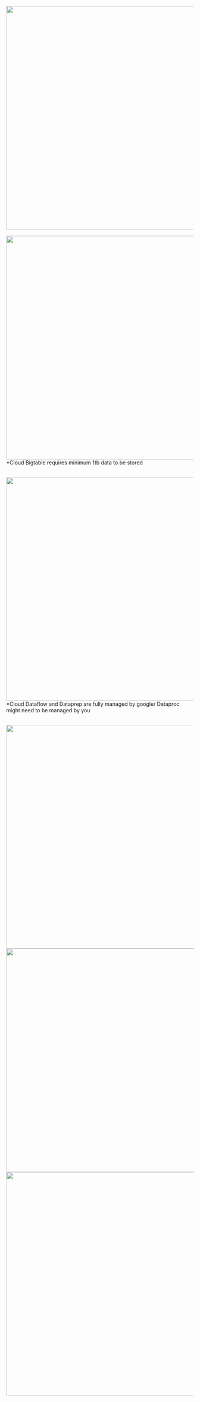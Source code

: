 <img src="https://github.com/youngmin-jin/practice/assets/135728064/0232645c-df12-47eb-ba84-af25d2bfe6f3" width="600"> <br><br>
<img src="https://github.com/youngmin-jin/practice/assets/135728064/0848ecbc-0827-44e4-8dde-e7e915ee74ee" width="600"> <br>
*Cloud Bigtable requires minimum 1tb data to be stored <br><br>

<img src="https://github.com/youngmin-jin/practice/assets/135728064/c082214f-4ec0-49fb-a0c9-6f8e730cd2cb" width="600"> <br>
*Cloud Dataflow and Dataprep are fully managed by google/ Dataproc might need to be managed by you <br><br>

<img src="https://github.com/youngmin-jin/practice/assets/135728064/0cb06b75-3eac-4cb0-af08-209a0dba4ba5" width="600"> <br>
<img src="https://github.com/youngmin-jin/practice/assets/135728064/21ad3c0b-a4e9-4820-9c19-aa209108b058" width="600"> <br>
<img src="https://github.com/youngmin-jin/practice/assets/135728064/a0e5c826-4570-464b-b3b3-ed077d5759bf" width="600"> <br>




